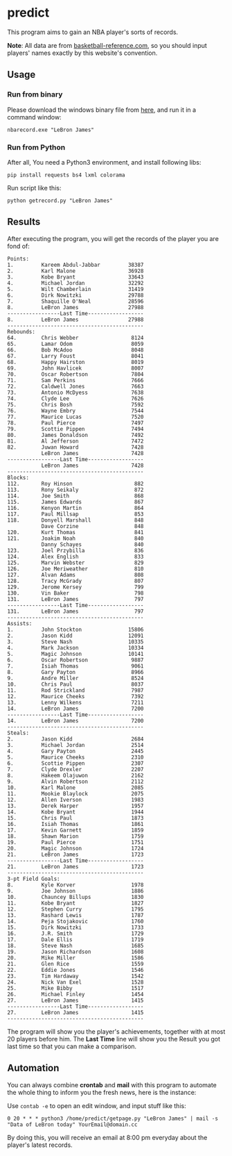 # predict
This program aims to gain an NBA player's sorts of records.

**Note**: All data are from [basketball-reference.com](http://www.basketball-reference.com/leaders/), so you should input players' names exactly by this website's convention.

## Usage

### Run from binary

Please download the windows binary file from [here](https://github.com/schnauzers/predict/files/752129/nbarecord.zip), and run it in a command window:

```
nbarecord.exe "LeBron James"
```

### Run from Python

After all, You need a Python3 environment,  and install following libs:

```
pip install requests bs4 lxml colorama
```

Run script like this:

```
python getrecord.py "LeBron James"
```

## Results

After executing the program, you will get the records of the player you are fond of:

```
Points:
1.         Kareem Abdul-Jabbar         38387
2.         Karl Malone                 36928
3.         Kobe Bryant                 33643
4.         Michael Jordan              32292
5.         Wilt Chamberlain            31419
6.         Dirk Nowitzki               29788
7.         Shaquille O'Neal            28596
8.         LeBron James                27988
-----------------Last Time------------------
8.         LeBron James                27988
--------------------------------------------
Rebounds:
64.        Chris Webber                 8124
65.        Lamar Odom                   8059
66.        Bob McAdoo                   8048
67.        Larry Foust                  8041
68.        Happy Hairston               8019
69.        John Havlicek                8007
70.        Oscar Robertson              7804
71.        Sam Perkins                  7666
72.        Caldwell Jones               7663
73.        Antonio McDyess              7638
74.        Clyde Lee                    7626
75.        Chris Bosh                   7592
76.        Wayne Embry                  7544
77.        Maurice Lucas                7520
78.        Paul Pierce                  7497
79.        Scottie Pippen               7494
80.        James Donaldson              7492
81.        Al Jefferson                 7472
82.        Juwan Howard                 7428
           LeBron James                 7428
-----------------Last Time------------------
           LeBron James                 7428
--------------------------------------------
Blocks:
112.       Roy Hinson                    882
113.       Rony Seikaly                  872
114.       Joe Smith                     868
115.       James Edwards                 867
116.       Kenyon Martin                 864
117.       Paul Millsap                  853
118.       Donyell Marshall              848
           Dave Corzine                  848
120.       Kurt Thomas                   841
121.       Joakim Noah                   840
           Danny Schayes                 840
123.       Joel Przybilla                836
124.       Alex English                  833
125.       Marvin Webster                829
126.       Joe Meriweather               810
127.       Alvan Adams                   808
128.       Tracy McGrady                 807
129.       Jerome Kersey                 799
130.       Vin Baker                     798
131.       LeBron James                  797
-----------------Last Time------------------
131.       LeBron James                  797
--------------------------------------------
Assists:
1.         John Stockton               15806
2.         Jason Kidd                  12091
3.         Steve Nash                  10335
4.         Mark Jackson                10334
5.         Magic Johnson               10141
6.         Oscar Robertson              9887
7.         Isiah Thomas                 9061
8.         Gary Payton                  8966
9.         Andre Miller                 8524
10.        Chris Paul                   8037
11.        Rod Strickland               7987
12.        Maurice Cheeks               7392
13.        Lenny Wilkens                7211
14.        LeBron James                 7200
-----------------Last Time------------------
14.        LeBron James                 7200
--------------------------------------------
Steals:
2.         Jason Kidd                   2684
3.         Michael Jordan               2514
4.         Gary Payton                  2445
5.         Maurice Cheeks               2310
6.         Scottie Pippen               2307
7.         Clyde Drexler                2207
8.         Hakeem Olajuwon              2162
9.         Alvin Robertson              2112
10.        Karl Malone                  2085
11.        Mookie Blaylock              2075
12.        Allen Iverson                1983
13.        Derek Harper                 1957
14.        Kobe Bryant                  1944
15.        Chris Paul                   1873
16.        Isiah Thomas                 1861
17.        Kevin Garnett                1859
18.        Shawn Marion                 1759
19.        Paul Pierce                  1751
20.        Magic Johnson                1724
21.        LeBron James                 1723
-----------------Last Time------------------
21.        LeBron James                 1723
--------------------------------------------
3-pt Field Goals:
8.         Kyle Korver                  1978
9.         Joe Johnson                  1886
10.        Chauncey Billups             1830
11.        Kobe Bryant                  1827
12.        Stephen Curry                1795
13.        Rashard Lewis                1787
14.        Peja Stojakovic              1760
15.        Dirk Nowitzki                1733
16.        J.R. Smith                   1729
17.        Dale Ellis                   1719
18.        Steve Nash                   1685
19.        Jason Richardson             1608
20.        Mike Miller                  1586
21.        Glen Rice                    1559
22.        Eddie Jones                  1546
23.        Tim Hardaway                 1542
24.        Nick Van Exel                1528
25.        Mike Bibby                   1517
26.        Michael Finley               1454
27.        LeBron James                 1415
-----------------Last Time------------------
27.        LeBron James                 1415
--------------------------------------------
```

The program will show you the player's achievements, together with at most 20 players before him. The **Last Time** line will show you the Result you got last time so that you can make a comparison.

## Automation

You can always combine **crontab** and **mail** with this program to automate the whole thing to inform you the fresh news, here is the instance:

Use `contab -e` to open an edit window, and input stuff like this:

```
0 20 * * * python3 /home/predict/getpage.py "LeBron James" | mail -s "Data of LeBron today" YourEmail@domain.cc
```

By doing this,  you will receive an email at 8:00 pm everyday about the player's latest records.
